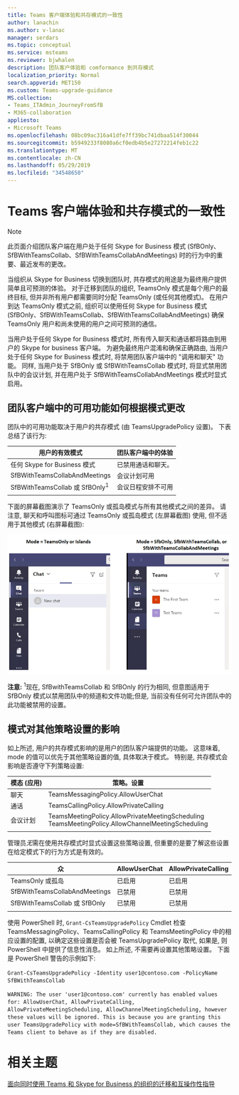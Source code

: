```yaml
---
title: Teams 客户端体验和共存模式的一致性
author: lanachin
ms.author: v-lanac
manager: serdars
ms.topic: conceptual
ms.service: msteams
ms.reviewer: bjwhalen
description: 团队客户体验和 comformance 到共存模式
localization_priority: Normal
search.appverid: MET150
ms.custom: Teams-upgrade-guidance
MS.collection:
- Teams_ITAdmin_JourneyFromSfB
- M365-collaboration
appliesto:
- Microsoft Teams
ms.openlocfilehash: 08bc09ac316a41dfe7ff39bc741dbaa514f30044
ms.sourcegitcommit: b5949233f8080a6cf0edb4b5e27272214feb1c22
ms.translationtype: MT
ms.contentlocale: zh-CN
ms.lasthandoff: 05/29/2019
ms.locfileid: "34548650"
---
```

<a name="about-upgrade-basic"></a>

# <a name="teams-client-experience-and-conformance-to-coexistence-modes"></a>Teams 客户端体验和共存模式的一致性

> [!NOTE]
> 此页面介绍团队客户端在用户处于任何 Skype for Business 模式 (SfBOnly、SfBWithTeamsCollab、SfBWithTeamsCollabAndMeetings) 时的行为中的重要、最近发布的更改。


当组织从 Skype for Business 切换到团队时, 共存模式的用途是为最终用户提供简单且可预测的体验。  对于迁移到团队的组织, TeamsOnly 模式是每个用户的最终目标, 但并非所有用户都需要同时分配 TeamsOnly (或任何其他模式)。  在用户到达 TeamsOnly 模式之前, 组织可以使用任何 Skype for Business 模式 (SfBOnly、SfBWithTeamsCollab、SfBWithTeamsCollabAndMeetings) 确保 TeamsOnly 用户和尚未使用的用户之间可预测的通信。 

当用户处于任何 Skype for Business 模式时, 所有传入聊天和通话都将路由到用户的 Skype for business 客户端。 为避免最终用户混淆和确保正确路由, 当用户处于任何 Skype for Business 模式时, 将禁用团队客户端中的 "调用和聊天" 功能。 同样, 当用户处于 SfBOnly 或 SfBWithTeamsCollab 模式时, 将显式禁用团队中的会议计划, 并在用户处于 SfBWithTeamsCollabAndMeetings 模式时显式启用。   

## <a name="how-the-available-functionality-in-teams-client-changes-based-on-mode"></a>团队客户端中的可用功能如何根据模式更改
团队中的可用功能取决于用户的共存模式 (由 TeamsUpgradePolicy 设置)。 下表总结了该行为:

|用户的有效模式|团队客户端中的体验|
|---|---|
|任何 Skype for Business 模式|已禁用通话和聊天。|
|SfBWithTeamsCollabAndMeetings|会议计划可用|
|SfBWithTeamsCollab 或 SfBOnly<sup>1</sup>|会议日程安排不可用|
|||

下面的屏幕截图演示了 TeamsOnly 或孤岛模式与所有其他模式之间的差异。 请注意, 聊天和呼叫图标可通过 TeamsOnly 或孤岛模式 (左屏幕截图) 使用, 但不适用于其他模式 (右屏幕截图):

![团队模式的并排比较](media/teams-mode-comparison.png)


 
**注意:**
<sup>1</sup>现在, SfBwithTeamsCollab 和 SfBOnly 的行为相同, 但意图适用于 SfBOnly 模式以禁用团队中的频道和文件功能;但是, 当前没有任何可允许团队中的此功能被禁用的设置。


## <a name="impact-of-mode-on-other-policy-settings"></a>模式对其他策略设置的影响
如上所述, 用户的共存模式影响的是用户的团队客户端提供的功能。 这意味着, mode 的值可以优先于其他策略设置的值, 具体取决于模式。 特别是, 共存模式会影响是否遵守下列策略设置:

|**模态 (应用)**|**策略。设置**|
|---|---|
|聊天|TeamsMessagingPolicy.AllowUserChat|
|通话|TeamsCallingPolicy.AllowPrivateCalling|
|会议计划|TeamsMeetingPolicy.AllowPrivateMeetingScheduling</br>TeamsMeetingPolicy.AllowChannelMeetingScheduling|
|||

管理员*无*需在使用共存模式时显式设置这些策略设置, 但重要的是要了解这些设置在给定模式下的行为方式是有效的。 

|众|AllowUserChat|AllowPrivateCalling|AllowPrivateMeetingScheduling|AllowChannelMeetingScheduling|
|---|---|---|---|---|
|TeamsOnly 或孤岛|已启用|已启用|已启用|已启用|
|SfBWithTeamsCollabAndMeetings|已禁用|已禁用|已启用|已启用|
|SfBWithTeamsCollab 或 SfBOnly|已禁用|已禁用|已禁用|已禁用|
||||||

使用 PowerShell 时, `Grant-CsTeamsUpgradePolicy` Cmdlet 检查 TeamsMessagingPolicy、TeamsCallingPolicy 和 TeamsMeetingPolicy 中的相应设置的配置, 以确定这些设置是否会被 TeamsUpgradePolicy 取代, 如果是, 则PowerShell 中提供了信息性消息。  如上所述, 不需要再设置其他策略设置。 下面是 PowerShell 警告的示例如下:

`Grant-CsTeamsUpgradePolicy -Identity user1@contoso.com -PolicyName SfBWithTeamsCollab`

`WARNING: The user 'user1@contoso.com' currently has enabled values for: AllowUserChat, AllowPrivateCalling, AllowPrivateMeetingScheduling, AllowChannelMeetingScheduling, however these values will be ignored. This is because you are granting this user TeamsUpgradePolicy with mode=SfBWithTeamsCollab, which causes the Teams client to behave as if they are disabled.`



# <a name="related-topics"></a>相关主题

[面向同时使用 Teams 和 Skype for Business 的组织的迁移和互操作性指导](https://docs.microsoft.com/en-us/microsoftteams/migration-interop-guidance-for-teams-with-skype)




